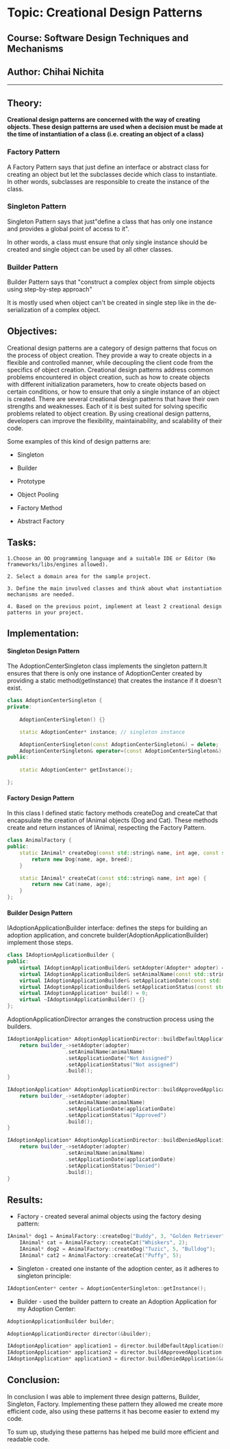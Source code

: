 # Topic: Creational Design Patterns
## Course: Software Design Techniques and Mechanisms
## Author: Chihai Nichita

---

## Theory:
**Creational design patterns are concerned with the way of creating objects. These design patterns are used when a decision must be made at the time of instantiation of a class (i.e. creating an object of a class)**

### Factory Pattern
A Factory Pattern says that just define an interface or abstract class for creating an object but let the subclasses decide which class to instantiate. In other words, subclasses are responsible to create the instance of the class.

### Singleton Pattern
Singleton Pattern says that just"define a class that has only one instance and provides a global point of access to it".

In other words, a class must ensure that only single instance should be created and single object can be used by all other classes.

### Builder Pattern

Builder Pattern says that "construct a complex object from simple objects using step-by-step approach"

It is mostly used when object can't be created in single step like in the de-serialization of a complex object.

## Objectives:

Creational design patterns are a category of design patterns that focus on the process of object creation. They provide a way to create objects in a flexible and controlled manner, while decoupling the client code from the specifics of object creation. Creational design patterns address common problems encountered in object creation, such as how to create objects with different initialization parameters, how to create objects based on certain conditions, or how to ensure that only a single instance of an object is created. There are several creational design patterns that have their own strengths and weaknesses. Each of it is best suited for solving specific problems related to object creation. By using creational design patterns, developers can improve the flexibility, maintainability, and scalability of their code.

Some examples of this kind of design patterns are:

* Singleton

* Builder

* Prototype

* Object Pooling

* Factory Method

* Abstract Factory

## Tasks:

    1.Choose an OO programming language and a suitable IDE or Editor (No frameworks/libs/engines allowed).

    2. Select a domain area for the sample project.

    3. Define the main involved classes and think about what instantiation mechanisms are needed.

    4. Based on the previous point, implement at least 2 creational design patterns in your project.

## Implementation:

#### Singleton Design Pattern 

The AdoptionCenterSingleton class implements the singleton pattern.It ensures that there is only one instance of AdoptionCenter created by providing a static method(getInstance) that creates the instance if it doesn't exist. 
```cpp
class AdoptionCenterSingleton {
private:
    
    AdoptionCenterSingleton() {}

    static AdoptionCenter* instance; // singleton instance

    AdoptionCenterSingleton(const AdoptionCenterSingleton&) = delete;
    AdoptionCenterSingleton& operator=(const AdoptionCenterSingleton&) = delete;
public:
    
    static AdoptionCenter* getInstance();

};

```

#### Factory Design Pattern 

In this class I defined static factory methods createDog and createCat that encapsulate the creation of IAnimal objects (Dog and Cat). These methods create and return instances of IAnimal, respecting the Factory Pattern.

```cpp
class AnimalFactory {
public:
    static IAnimal* createDog(const std::string& name, int age, const std::string& breed) {
        return new Dog(name, age, breed);
    }

    static IAnimal* createCat(const std::string& name, int age) {
        return new Cat(name, age);
    }
};

```


#### Builder Design Pattern

IAdoptionApplicationBuilder interface: defines the steps for building an adoption  application, and concrete builder(AdoptionApplicationBuilder) implement those steps.

```cpp
class IAdoptionApplicationBuilder {
public:
    virtual IAdoptionApplicationBuilder& setAdopter(Adopter* adopter) = 0;
    virtual IAdoptionApplicationBuilder& setAnimalName(const std::string& animalName) = 0;
    virtual IAdoptionApplicationBuilder& setApplicationDate(const std::string& applicationDate) = 0;
    virtual IAdoptionApplicationBuilder& setApplicationStatus(const std::string& applicationStatus) = 0;
    virtual IAdoptionApplication* build() = 0;
    virtual ~IAdoptionApplicationBuilder() {}
};
```
AdoptionApplicationDirector arranges the construction process using the builders.

```cpp
IAdoptionApplication* AdoptionApplicationDirector::buildDefaultApplication(Adopter* adopter, const std::string& animalName) {
    return builder_->setAdopter(adopter)
                   .setAnimalName(animalName)
                   .setApplicationDate("Not Assigned")
                   .setApplicationStatus("Not assigned")
                   .build();
}

IAdoptionApplication* AdoptionApplicationDirector::buildApprovedApplication(Adopter* adopter, const std::string& animalName, const std::string& applicationDate) {
    return builder_->setAdopter(adopter)
                   .setAnimalName(animalName)
                   .setApplicationDate(applicationDate)
                   .setApplicationStatus("Approved")
                   .build();
}

IAdoptionApplication* AdoptionApplicationDirector::buildDeniedApplication(Adopter* adopter, const std::string& animalName, const std::string& applicationDate) {
    return builder_->setAdopter(adopter)
                   .setAnimalName(animalName)
                   .setApplicationDate(applicationDate)
                   .setApplicationStatus("Denied")
                   .build();
}
```

## Results:

* Factory - created several animal objects using the factory desing pattern:

```cpp
IAnimal* dog1 = AnimalFactory::createDog("Buddy", 3, "Golden Retriever");
    IAnimal* cat = AnimalFactory::createCat("Whiskers", 2);
    IAnimal* dog2 = AnimalFactory::createDog("Tuzic", 5, "Bulldog");
    IAnimal* cat2 = AnimalFactory::createCat("Puffy", 5);
```

* Singleton - created one instante of the adoption center, as it adheres to singleton principle:


```cpp
IAdoptionCenter* center = AdoptionCenterSingleton::getInstance();
```

* Builder - used the builder pattern to create an Adoption Application for my Adoption Center:

```cpp
AdoptionApplicationBuilder builder;

AdoptionApplicationDirector director(&builder);

IAdoptionApplication* application1 = director.buildDefaultApplication(&adopter3, "Buddy");
IAdoptionApplication* application2 = director.buildApprovedApplication(&adopter2, "Whiskers", "2023-10-05");
IAdoptionApplication* application3 = director.buildDeniedApplication(&adopter1, "Puffy", "2023-10-06");

```


## Conclusion:

In conclusion I was able to implement three design patterns, Builder, Singleton, Factory. Implementing these pattern they allowed me create more efficient code, also using these patterns it has become easier to extend my code.

To sum up, studying these patterns has helped me build more efficient and readable code.
